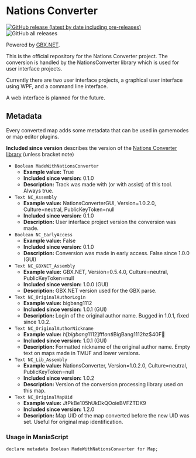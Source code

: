 # Nations Converter

[![GitHub release (latest by date including pre-releases)](https://img.shields.io/github/v/release/BigBang1112/nations-converter?include_prereleases&style=for-the-badge)](https://github.com/BigBang1112/nations-converter/releases)
![GitHub all releases](https://img.shields.io/github/downloads/BigBang1112/nations-converter/total?style=for-the-badge)

Powered by [GBX.NET](https://github.com/BigBang1112/gbx-net).

This is the official repository for the Nations Converter project. The conversion is handled by the NationsConverter library which is used for user interface projects.

Currently there are two user interface projects, a graphical user interface using WPF, and a command line interface.

A web interface is planned for the future.

## Metadata

Every converted map adds some metadata that can be used in gamemodes or map editor plugins.

**Included since version** describes the version of the [Nations Converter library](NationsConverter/NationsConverter.csproj#L6) (unless bracket note)

- `Boolean MadeWithNationsConverter`
  - **Example value:** True
  - **Included since version:** 0.1.0
  - **Description:** Track was made with (or with assist) of this tool. Always true.
- `Text NC_Assembly`
  - **Example value:** NationsConverterGUI, Version=1.0.2.0, Culture=neutral, PublicKeyToken=null
  - **Included since version:** 0.1.0
  - **Description:** User interface project version the conversion was made.
- `Boolean NC_EarlyAccess`
  - **Example value:** False
  - **Included since version:** 0.1.0
  - **Description:** Conversion was made in early access. False since 1.0.0 (GUI)
- `Text NC_GBXNET_Assembly`
  - **Example value:** GBX.NET, Version=0.5.4.0, Culture=neutral, PublicKeyToken=null
  - **Included since version:** 1.0.0 (GUI)
  - **Description:** GBX.NET version used for the GBX parse.
- `Text NC_OriginalAuthorLogin`
  - **Example value:** bigbang1112
  - **Included since version:** 1.0.1 (GUI)
  - **Description:** Login of the original author name. Bugged in 1.0.1, fixed since 1.0.2.
- `Text NC_OriginalAuthorNickname`
  - **Example value:** $h[bigbang1112]$fff$o$n$t$iBigBang1112$h  $z$40F
  - **Included since version:** 1.0.1 (GUI)
  - **Description:** Formatted nickname of the original author name. Empty text on maps made in TMUF and lower versions.
- `Text NC_Lib_Assembly`
  - **Example value:** NationsConverter, Version=1.0.2.0, Culture=neutral, PublicKeyToken=null
  - **Included since version:** 1.0.2
  - **Description:** Version of the conversion processing library used on this map.
- `Text NC_OriginalMapUid`
  - **Example value:** JtPkBe105hUkDkQOoieBVFZTDK9
  - **Included since version:** 1.2.0
  - **Description:** Map UID of the map converted before the new UID was set. Useful for original map identification.

### Usage in ManiaScript

`declare metadata Boolean MadeWithNationsConverter for Map;`
